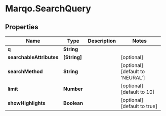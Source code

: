 # Marqo.SearchQuery

## Properties
Name | Type | Description | Notes
------------ | ------------- | ------------- | -------------
**q** | **String** |  | 
**searchableAttributes** | **[String]** |  | [optional] 
**searchMethod** | **String** |  | [optional] [default to &#x27;NEURAL&#x27;]
**limit** | **Number** |  | [optional] [default to 10]
**showHighlights** | **Boolean** |  | [optional] [default to true]
